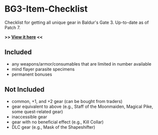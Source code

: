 # BG3-Item-Checklist
Checklist for getting all unique gear in Baldur's Gate 3. Up-to-date as of Patch 7.

**>> [View it here](https://joe1817.github.io/BG3-Item-Checklist/) <<**

## Included
- any weapons/armor/consumables that are limited in number available
- mind flayer parasite specimens
- permanent bonuses

## Not Included
- common, +1, and +2 gear (can be bought from traders)
- gear equivalent to above (e.g., Staff of the Moonmaiden, Magical Pike, some quest-related gear)
- inaccessible gear
- gear with no beneficial effect (e.g., Kill Collar)
- DLC gear (e.g., Mask of the Shapeshifter)

